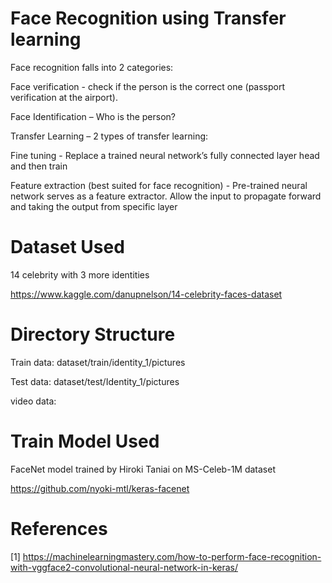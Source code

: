 # Face Recognition using Transfer learning
Face recognition falls into 2 categories:

Face verification - check if the person is the correct one (passport verification at the airport).

Face Identification – Who is the person?

Transfer Learning – 2 types of transfer learning:

Fine tuning - Replace a trained neural network’s fully connected layer head and then train

Feature extraction (best suited for face recognition) - Pre-trained neural network serves as a feature extractor.
Allow the input to propagate forward and taking the output from specific layer

# Dataset Used

14 celebrity with 3 more identities

https://www.kaggle.com/danupnelson/14-celebrity-faces-dataset

# Directory Structure

Train data:
dataset/train/identity_1/pictures

Test data:
dataset/test/Identity_1/pictures

video data:

      
# Train Model Used

FaceNet model trained by Hiroki Taniai on MS-Celeb-1M dataset

https://github.com/nyoki-mtl/keras-facenet

# References

[1] https://machinelearningmastery.com/how-to-perform-face-recognition-with-vggface2-convolutional-neural-network-in-keras/
